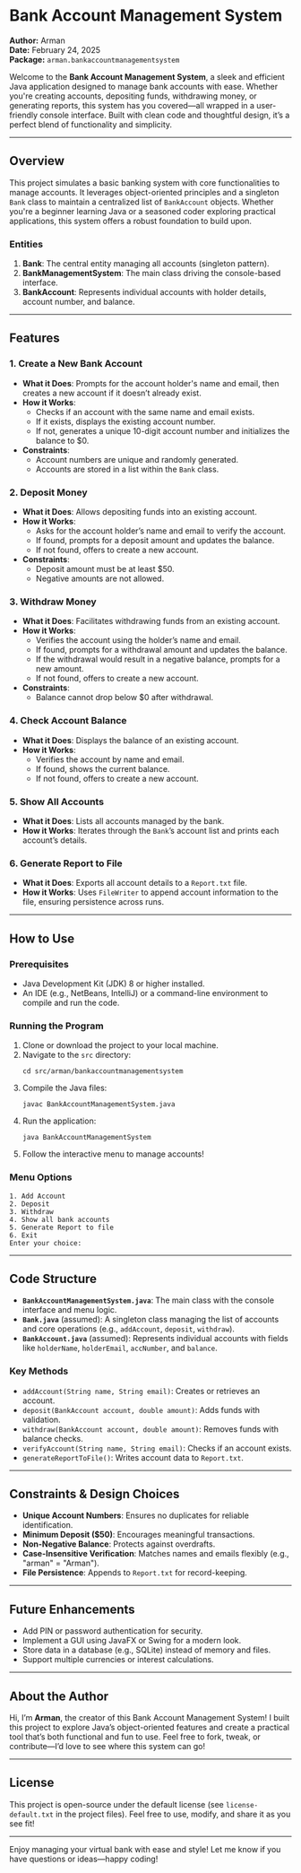 # Bank Account Management System

**Author:** Arman  
**Date:** February 24, 2025  
**Package:** `arman.bankaccountmanagementsystem`

Welcome to the **Bank Account Management System**, a sleek and efficient Java application designed to manage bank accounts with ease. Whether you're creating accounts, depositing funds, withdrawing money, or generating reports, this system has you covered—all wrapped in a user-friendly console interface. Built with clean code and thoughtful design, it’s a perfect blend of functionality and simplicity.

---

## Overview

This project simulates a basic banking system with core functionalities to manage accounts. It leverages object-oriented principles and a singleton `Bank` class to maintain a centralized list of `BankAccount` objects. Whether you're a beginner learning Java or a seasoned coder exploring practical applications, this system offers a robust foundation to build upon.

### Entities
1. **Bank**: The central entity managing all accounts (singleton pattern).
2. **BankManagementSystem**: The main class driving the console-based interface.
3. **BankAccount**: Represents individual accounts with holder details, account number, and balance.

---

## Features

### 1. Create a New Bank Account
- **What it Does**: Prompts for the account holder's name and email, then creates a new account if it doesn’t already exist.
- **How it Works**:
  - Checks if an account with the same name and email exists.
  - If it exists, displays the existing account number.
  - If not, generates a unique 10-digit account number and initializes the balance to $0.
- **Constraints**:
  - Account numbers are unique and randomly generated.
  - Accounts are stored in a list within the `Bank` class.

### 2. Deposit Money
- **What it Does**: Allows depositing funds into an existing account.
- **How it Works**:
  - Asks for the account holder’s name and email to verify the account.
  - If found, prompts for a deposit amount and updates the balance.
  - If not found, offers to create a new account.
- **Constraints**:
  - Deposit amount must be at least $50.
  - Negative amounts are not allowed.

### 3. Withdraw Money
- **What it Does**: Facilitates withdrawing funds from an existing account.
- **How it Works**:
  - Verifies the account using the holder’s name and email.
  - If found, prompts for a withdrawal amount and updates the balance.
  - If the withdrawal would result in a negative balance, prompts for a new amount.
  - If not found, offers to create a new account.
- **Constraints**:
  - Balance cannot drop below $0 after withdrawal.

### 4. Check Account Balance
- **What it Does**: Displays the balance of an existing account.
- **How it Works**:
  - Verifies the account by name and email.
  - If found, shows the current balance.
  - If not found, offers to create a new account.

### 5. Show All Accounts
- **What it Does**: Lists all accounts managed by the bank.
- **How it Works**: Iterates through the `Bank`’s account list and prints each account’s details.

### 6. Generate Report to File
- **What it Does**: Exports all account details to a `Report.txt` file.
- **How it Works**: Uses `FileWriter` to append account information to the file, ensuring persistence across runs.

---

## How to Use

### Prerequisites
- Java Development Kit (JDK) 8 or higher installed.
- An IDE (e.g., NetBeans, IntelliJ) or a command-line environment to compile and run the code.

### Running the Program
1. Clone or download the project to your local machine.
2. Navigate to the `src` directory:  
   ```
   cd src/arman/bankaccountmanagementsystem
   ```
3. Compile the Java files:  
   ```
   javac BankAccountManagementSystem.java
   ```
4. Run the application:  
   ```
   java BankAccountManagementSystem
   ```
5. Follow the interactive menu to manage accounts!

### Menu Options
```
1. Add Account
2. Deposit
3. Withdraw
4. Show all bank accounts
5. Generate Report to file
6. Exit
Enter your choice: 
```

---

## Code Structure

- **`BankAccountManagementSystem.java`**: The main class with the console interface and menu logic.
- **`Bank.java`** (assumed): A singleton class managing the list of accounts and core operations (e.g., `addAccount`, `deposit`, `withdraw`).
- **`BankAccount.java`** (assumed): Represents individual accounts with fields like `holderName`, `holderEmail`, `accNumber`, and `balance`.

### Key Methods
- `addAccount(String name, String email)`: Creates or retrieves an account.
- `deposit(BankAccount account, double amount)`: Adds funds with validation.
- `withdraw(BankAccount account, double amount)`: Removes funds with balance checks.
- `verifyAccount(String name, String email)`: Checks if an account exists.
- `generateReportToFile()`: Writes account data to `Report.txt`.

---

## Constraints & Design Choices
- **Unique Account Numbers**: Ensures no duplicates for reliable identification.
- **Minimum Deposit ($50)**: Encourages meaningful transactions.
- **Non-Negative Balance**: Protects against overdrafts.
- **Case-Insensitive Verification**: Matches names and emails flexibly (e.g., "arman" = "Arman").
- **File Persistence**: Appends to `Report.txt` for record-keeping.

---

## Future Enhancements
- Add PIN or password authentication for security.
- Implement a GUI using JavaFX or Swing for a modern look.
- Store data in a database (e.g., SQLite) instead of memory and files.
- Support multiple currencies or interest calculations.

---

## About the Author
Hi, I’m **Arman**, the creator of this Bank Account Management System! I built this project to explore Java’s object-oriented features and create a practical tool that’s both functional and fun to use. Feel free to fork, tweak, or contribute—I’d love to see where this system can go!

---

## License
This project is open-source under the default license (see `license-default.txt` in the project files). Feel free to use, modify, and share it as you see fit!

---

Enjoy managing your virtual bank with ease and style! Let me know if you have questions or ideas—happy coding!